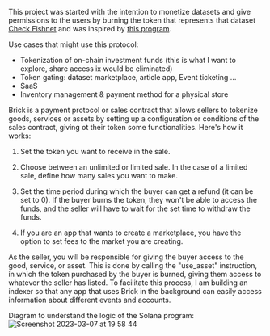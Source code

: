 This project was started with the intention to monetize datasets and give permissions to the users by burning the token that represents that dataset [Check Fishnet](https://twitter.com/fishnet_tech) and was inspired by [this program](https://github.com/danmt/create-mint-and-metadata-on-chain).

Use cases that might use this protocol:
- Tokenization of on-chain investment funds (this is what I want to explore, share access ix would be eliminated)
- Token gating: dataset marketplace, article app, Event ticketing ...
- SaaS
- Inventory management & payment method for a physical store

Brick is a payment protocol or sales contract that allows sellers to tokenize goods, services or assets by setting up a configuration or conditions of the sales contract, giving ot their token some functionalities. Here's how it works:

1. Set the token you want to receive in the sale.
2. Choose between an unlimited or limited sale. In the case of a limited sale, define how many sales you want to make.
3. Set the time period during which the buyer can get a refund (it can be set to 0). If the buyer burns the token, they won't be able to access the funds, and the seller will have to wait for the set time to withdraw the funds.

4. If you are an app that wants to create a marketplace, you have the option to set fees to the market you are creating.

As the seller, you will be responsible for giving the buyer access to the good, service, or asset. This is done by calling the "use_asset" instruction, in which the token purchased by the buyer is burned, giving them access to whatever the seller has listed. To facilitate this process, I am building an indexer so that any app that uses Brick in the background can easily access information about different events and accounts.

Diagram to understand the logic of the Solana program:![Screenshot 2023-03-07 at 19 58 44](https://user-images.githubusercontent.com/32191898/223523825-38d1b792-008a-4bce-bf6d-d48db49d0dc9.png)

